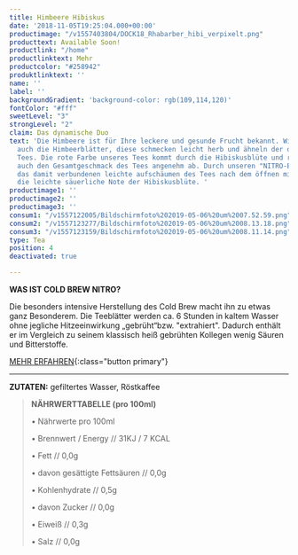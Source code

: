 ```yaml
---
title: Himbeere Hibiskus
date: '2018-11-05T19:25:04.000+00:00'
productimage: "/v1557403804/DOCK18_Rhabarber_hibi_verpixelt.png"
producttext: Available Soon!
productlink: "/home"
productlinktext: Mehr
productcolor: "#258942"
produktlinktext: ''
name: ''
label: ''
backgroundGradient: 'background-color: rgb(109,114,120)'
fontColor: "#fff"
sweetLevel: "3"
strongLevel: "2"
claim: Das dynamische Duo
text: 'Die Himbeere ist für Ihre leckere und gesunde Frucht bekannt. Wir nutzen aber
  auch die Himbeerblätter, diese schmecken leicht herb und ähneln der des schwarzen
  Tees. Die rote Farbe unseres Tees kommt durch die Hibiskusblüte und rundet damit
  auch den Gesamtgeschmack des Tees angenehm ab. Durch unseren "NITRO-Effekt" und
  das damit verbundenen leichte aufschäumen des Tees nach dem öffnen mildert zusätzlich
  die leichte säuerliche Note der Hibiskusblüte. '
productimage1: ''
productimage2: ''
productimage3: ''
consum1: "/v1557122005/Bildschirmfoto%202019-05-06%20um%2007.52.59.png"
consum2: "/v1557123277/Bildschirmfoto%202019-05-06%20um%2008.13.18.png"
consum3: "/v1557123159/Bildschirmfoto%202019-05-06%20um%2008.11.14.png"
type: Tea
position: 4
deactivated: true

---
```

**WAS IST COLD BREW NITRO?**

Die besonders intensive Herstellung des Cold Brew macht ihn zu etwas ganz Besonderem. Die Teeblätter werden ca. 6 Stunden in kaltem Wasser ohne jegliche Hitzeeinwirkung „gebrüht“bzw. "extrahiert". Dadurch enthält er im Vergleich zu seinem klassisch heiß gebrühten Kollegen wenig Säuren und Bitterstoffe.

[MEHR ERFAHREN](https://dock-18.de/events/herkunft/){:class="button primary"}

***

**ZUTATEN:** gefiltertes Wasser, Röstkaffee

> **NÄHRWERTTABELLE (pro 100ml)**
>
> • Nährwerte pro 100ml
>
> • Brennwert / Energy // 31KJ / 7 KCAL
>
> • Fett // 0,0g
>
> • davon gesättigte Fettsäuren // 0,0g
>
> • Kohlenhydrate // 0,5g
>
> • davon Zucker // 0,0g
>
> • Eiweiß // 0,3g
>
> • Salz // 0,0g